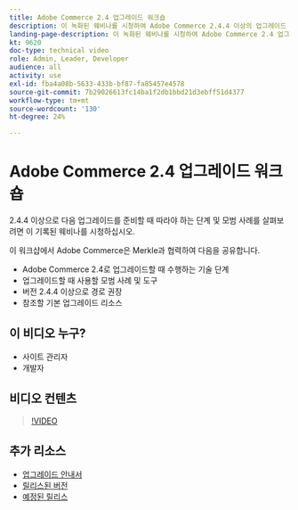 ```yaml
---
title: Adobe Commerce 2.4 업그레이드 워크숍
description: 이 녹화된 웨비나를 시청하여 Adobe Commerce 2.4.4 이상의 업그레이드 단계 및 모범 사례에 대해 알아보십시오.
landing-page-description: 이 녹화된 웨비나를 시청하여 Adobe Commerce 2.4 업그레이드 단계 및 모범 사례에 대해 알아보십시오.
kt: 9620
doc-type: technical video
role: Admin, Leader, Developer
audience: all
activity: use
exl-id: fba4a08b-5633-433b-bf87-fa85457e4578
source-git-commit: 7b29026613fc14ba1f2db1bbd21d3ebff51d4377
workflow-type: tm+mt
source-wordcount: '130'
ht-degree: 24%

---
```


# Adobe Commerce 2.4 업그레이드 워크숍

2.4.4 이상으로 다음 업그레이드를 준비할 때 따라야 하는 단계 및 모범 사례를 살펴보려면 이 기록된 웨비나를 시청하십시오.

이 워크샵에서 Adobe Commerce은 Merkle과 협력하여 다음을 공유합니다.

- Adobe Commerce 2.4로 업그레이드할 때 수행하는 기술 단계
- 업그레이드할 때 사용할 모범 사례 및 도구
- 버전 2.4.4 이상으로 경로 권장
- 참조할 기본 업그레이드 리소스

## 이 비디오 누구?

- 사이트 관리자
- 개발자

## 비디오 컨텐츠

>[!VIDEO](https://video.tv.adobe.com/v/340038?quality=12&learn=on)

## 추가 리소스

- [업그레이드 안내서](https://experienceleague.adobe.com/docs/commerce-operations/upgrade-guide/overview.html)
- [릴리스된 버전](https://devdocs.magento.com/release/released-versions.html)
- [예정된 릴리스](https://devdocs.magento.com/release/)
